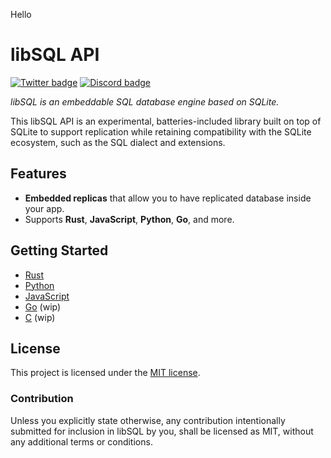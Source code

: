 Hello

# libSQL API

[![Twitter badge][]][Twitter URL] [![Discord badge][]][Discord URL]

_libSQL is an embeddable SQL database engine based on SQLite._

This libSQL API is an experimental, batteries-included library built on top of SQLite to support replication while retaining compatibility with the SQLite ecosystem, such as the SQL dialect and extensions.

## Features

* **Embedded replicas** that allow you to have replicated database inside your app.
* Supports **Rust**, **JavaScript**, **Python**, **Go**, and more.

## Getting Started

* [Rust](core) 
* [Python](https://github.com/libsql/libsql-experimental-python)
* [JavaScript](https://github.com/libsql/libsql-experimental-node)
* [Go](bindings/go) (wip)
* [C](bindings/c) (wip)

## License

This project is licensed under the [MIT license].

### Contribution

Unless you explicitly state otherwise, any contribution intentionally submitted
for inclusion in libSQL by you, shall be licensed as MIT, without any additional
terms or conditions.

[Twitter badge]: https://img.shields.io/twitter/follow/libsqlhq.svg?style=social&label=Follow
[Twitter URL]: https://twitter.com/intent/follow?screen_name=libsqlhq
[Discord badge]: https://img.shields.io/discord/1026540227218640906?color=5865F2&label=discord&logo=discord&logoColor=8a9095
[Discord URL]: https://discord.gg/TxwbQTWHSr
[MIT license]: https://github.com/libsql/libsql/blob/main/LICENSE.md
